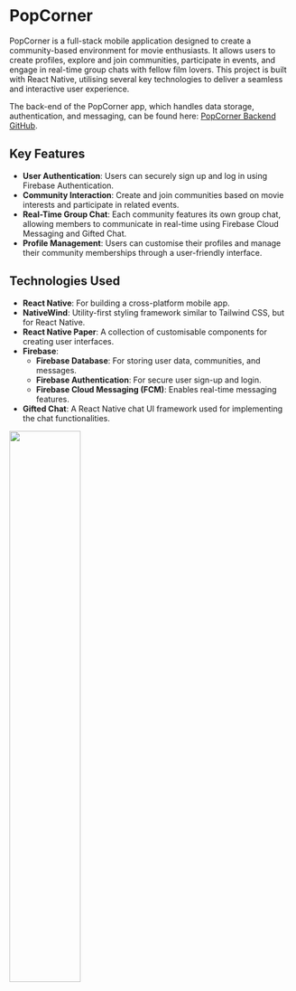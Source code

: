 # PopCorner

PopCorner is a full-stack mobile application designed to create a community-based environment for movie enthusiasts. It allows users to create profiles, explore and join communities, participate in events, and engage in real-time group chats with fellow film lovers. This project is built with React Native, utilising several key technologies to deliver a seamless and interactive user experience.

The back-end of the PopCorner app, which handles data storage, authentication, and messaging, can be found here: [PopCorner Backend GitHub](https://github.com/elenamurgia/popcorner-be).

## Key Features

- **User Authentication**: Users can securely sign up and log in using Firebase Authentication.
- **Community Interaction**: Create and join communities based on movie interests and participate in related events.
- **Real-Time Group Chat**: Each community features its own group chat, allowing members to communicate in real-time using Firebase Cloud Messaging and Gifted Chat.
- **Profile Management**: Users can customise their profiles and manage their community memberships through a user-friendly interface.

## Technologies Used

- **React Native**: For building a cross-platform mobile app.
- **NativeWind**: Utility-first styling framework similar to Tailwind CSS, but for React Native.
- **React Native Paper**: A collection of customisable components for creating user interfaces.
- **Firebase**:
  - **Firebase Database**: For storing user data, communities, and messages.
  - **Firebase Authentication**: For secure user sign-up and login.
  - **Firebase Cloud Messaging (FCM)**: Enables real-time messaging features.
- **Gifted Chat**: A React Native chat UI framework used for implementing the chat functionalities.


[<img src="https://github.com/user-attachments/assets/27cf9592-6afc-4a52-86e8-327c11d8f25e" width="50%">](https://drive.google.com/file/d/14GsIwVuKYZX8THxogimYox_4VIeh_H5w/view)

